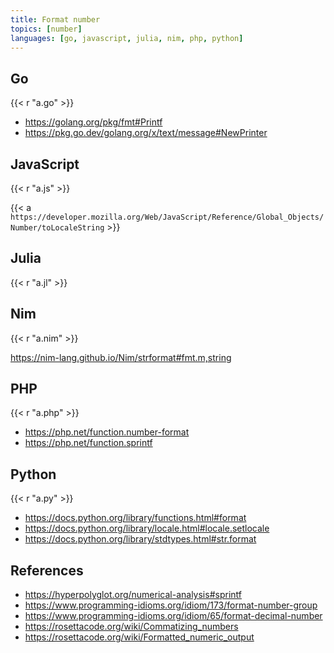 ```yaml
---
title: Format number
topics: [number]
languages: [go, javascript, julia, nim, php, python]
---
```


## Go

{{< r "a.go" >}}

- <https://golang.org/pkg/fmt#Printf>
- <https://pkg.go.dev/golang.org/x/text/message#NewPrinter>

## JavaScript

{{< r "a.js" >}}

{{< a `https://developer.mozilla.org/Web/JavaScript/Reference/Global_Objects/
Number/toLocaleString` >}}

## Julia

{{< r "a.jl" >}}

## Nim

{{< r "a.nim" >}}

<https://nim-lang.github.io/Nim/strformat#fmt.m,string>

## PHP

{{< r "a.php" >}}

- <https://php.net/function.number-format>
- <https://php.net/function.sprintf>

## Python

{{< r "a.py" >}}

- <https://docs.python.org/library/functions.html#format>
- <https://docs.python.org/library/locale.html#locale.setlocale>
- <https://docs.python.org/library/stdtypes.html#str.format>

## References

- <https://hyperpolyglot.org/numerical-analysis#sprintf>
- <https://www.programming-idioms.org/idiom/173/format-number-group>
- <https://www.programming-idioms.org/idiom/65/format-decimal-number>
- <https://rosettacode.org/wiki/Commatizing_numbers>
- <https://rosettacode.org/wiki/Formatted_numeric_output>
